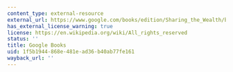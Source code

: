 ```yaml
---
content_type: external-resource
external_url: https://www.google.com/books/edition/Sharing_the_Wealth/b95Ea-SYGusC?hl=en&gbpv=1
has_external_license_warning: true
license: https://en.wikipedia.org/wiki/All_rights_reserved
status: ''
title: Google Books
uid: 1f5b1944-868e-481e-ad36-b40ab77fe161
wayback_url: ''
---
```

